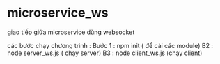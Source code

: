 # microservice_ws
giao tiếp giữa microservice dùng websocket

các bước chạy chương trình : 
Bước 1 : npm init ( để cài các module)
B2 : node server_ws.js ( chạy server)
B3 : node client_ws.js (chạy client)
